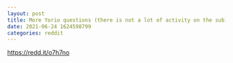 ```yaml
--- 
layout: post 
title: More Yorio questions (there is not a lot of activity on the sub) 
date: 2021-06-24 1624598799 
categories: reddit 
--- 
```

https://redd.it/o7h7no